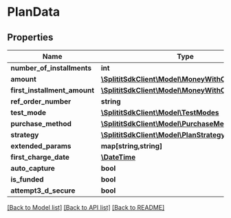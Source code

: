 # PlanData

## Properties
Name | Type | Description | Notes
------------ | ------------- | ------------- | -------------
**number_of_installments** | **int** |  | [optional] 
**amount** | [**\SplititSdkClient\Model\MoneyWithCurrencyCode**](MoneyWithCurrencyCode.md) |  | [optional] 
**first_installment_amount** | [**\SplititSdkClient\Model\MoneyWithCurrencyCode**](MoneyWithCurrencyCode.md) |  | [optional] 
**ref_order_number** | **string** |  | [optional] 
**test_mode** | [**\SplititSdkClient\Model\TestModes**](TestModes.md) |  | [optional] 
**purchase_method** | [**\SplititSdkClient\Model\PurchaseMethod**](PurchaseMethod.md) |  | [optional] 
**strategy** | [**\SplititSdkClient\Model\PlanStrategy**](PlanStrategy.md) |  | [optional] 
**extended_params** | **map[string,string]** |  | [optional] 
**first_charge_date** | [**\DateTime**](\DateTime.md) |  | [optional] 
**auto_capture** | **bool** |  | [optional] 
**is_funded** | **bool** |  | [optional] 
**attempt3_d_secure** | **bool** |  | [optional] 

[[Back to Model list]](../README.md#documentation-for-models) [[Back to API list]](../README.md#documentation-for-api-endpoints) [[Back to README]](../README.md)


